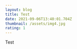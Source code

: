 ```yaml
---
layout: blog
title: Test
date: 2021-09-06T13:40:01.704Z
thumbnail: /assets/img4.jpg
rating: 1
---
```

Test